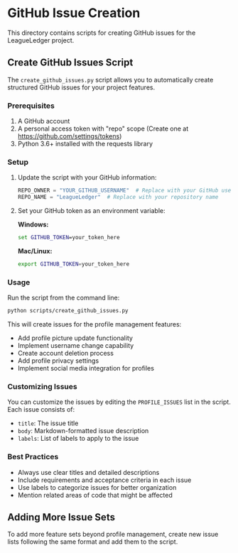 # GitHub Issue Creation

This directory contains scripts for creating GitHub issues for the LeagueLedger project.

## Create GitHub Issues Script

The `create_github_issues.py` script allows you to automatically create structured GitHub issues for your project features.

### Prerequisites

1. A GitHub account
2. A personal access token with "repo" scope (Create one at https://github.com/settings/tokens)
3. Python 3.6+ installed with the requests library

### Setup

1. Update the script with your GitHub information:
   ```python
   REPO_OWNER = "YOUR_GITHUB_USERNAME"  # Replace with your GitHub username
   REPO_NAME = "LeagueLedger"  # Replace with your repository name
   ```

2. Set your GitHub token as an environment variable:
   
   **Windows:**
   ```cmd
   set GITHUB_TOKEN=your_token_here
   ```

   **Mac/Linux:**
   ```bash
   export GITHUB_TOKEN=your_token_here
   ```

### Usage

Run the script from the command line:

```bash
python scripts/create_github_issues.py
```

This will create issues for the profile management features:
- Add profile picture update functionality
- Implement username change capability
- Create account deletion process
- Add profile privacy settings
- Implement social media integration for profiles

### Customizing Issues

You can customize the issues by editing the `PROFILE_ISSUES` list in the script. Each issue consists of:

- `title`: The issue title
- `body`: Markdown-formatted issue description
- `labels`: List of labels to apply to the issue

### Best Practices

- Always use clear titles and detailed descriptions
- Include requirements and acceptance criteria in each issue
- Use labels to categorize issues for better organization
- Mention related areas of code that might be affected

## Adding More Issue Sets

To add more feature sets beyond profile management, create new issue lists following the same format and add them to the script.